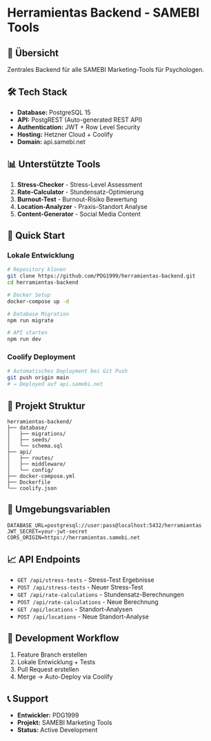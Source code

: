 # Herramientas Backend - SAMEBI Tools

## 🎯 Übersicht
Zentrales Backend für alle SAMEBI Marketing-Tools für Psychologen.

## 🛠️ Tech Stack
- **Database:** PostgreSQL 15
- **API:** PostgREST (Auto-generated REST API)
- **Authentication:** JWT + Row Level Security
- **Hosting:** Hetzner Cloud + Coolify
- **Domain:** api.samebi.net

## 📊 Unterstützte Tools
1. **Stress-Checker** - Stress-Level Assessment
2. **Rate-Calculator** - Stundensatz-Optimierung  
3. **Burnout-Test** - Burnout-Risiko Bewertung
4. **Location-Analyzer** - Praxis-Standort Analyse
5. **Content-Generator** - Social Media Content

## 🚀 Quick Start

### Lokale Entwicklung
```bash
# Repository klonen
git clone https://github.com/PDG1999/herramientas-backend.git
cd herramientas-backend

# Docker Setup
docker-compose up -d

# Database Migration
npm run migrate

# API starten
npm run dev
```

### Coolify Deployment
```bash
# Automatisches Deployment bei Git Push
git push origin main
# → Deployed auf api.samebi.net
```

## 📁 Projekt Struktur
```
herramientas-backend/
├── database/
│   ├── migrations/
│   ├── seeds/
│   └── schema.sql
├── api/
│   ├── routes/
│   ├── middleware/
│   └── config/
├── docker-compose.yml
├── Dockerfile
└── coolify.json
```

## 🔐 Umgebungsvariablen
```env
DATABASE_URL=postgresql://user:pass@localhost:5432/herramientas
JWT_SECRET=your-jwt-secret
CORS_ORIGIN=https://herramientas.samebi.net
```

## 📈 API Endpoints
- `GET /api/stress-tests` - Stress-Test Ergebnisse
- `POST /api/stress-tests` - Neuer Stress-Test
- `GET /api/rate-calculations` - Stundensatz-Berechnungen
- `POST /api/rate-calculations` - Neue Berechnung
- `GET /api/locations` - Standort-Analysen
- `POST /api/locations` - Neue Standort-Analyse

## 🔄 Development Workflow
1. Feature Branch erstellen
2. Lokale Entwicklung + Tests
3. Pull Request erstellen
4. Merge → Auto-Deploy via Coolify

## 📞 Support
- **Entwickler:** PDG1999
- **Projekt:** SAMEBI Marketing Tools
- **Status:** Active Development
